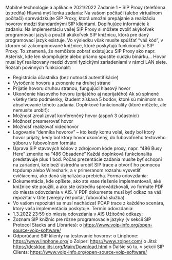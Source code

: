 Mobilné technológie a aplikácie 2021/2022
Zadanie 1 – SIP Proxy (telefónna ústredňa)
Hlavná myšlienka zadania:
Na vašom počítači (alebo virtuálnom počítači) sprevádzkujte SIP Proxy, ktorá
umožní prepájanie a realizáciu hovorov medzi štandardnými SIP klientami.
Doplňujúce informácie k zadaniu:
Na implementáciu vašej SIP Proxy si môžete zvoliť akýkoľvek programovací jazyk a použiť akúkoľvek SIP
knižnicu, ktorá pre daný programovací jazyk existuje. Vo výsledku však musíte spúšťať “váš kód”, v
ktorom sú zakomponované knižnice, ktoré poskytujú funkcionalitu SIP Proxy. To znamená, že nemôžete
zobrať existujúcu SIP Proxy ako napr. Asterisk, kde len skompilujete alebo priamo spustíte cudziu
binárku… Hovor musí byť realizovaný medzi dvomi fyzickými zariadeniami v rámci LAN siete.
Rozsah povinných funkcionalít:
- Registrácia účastníka (bez nutnosti autentifikácie)
- Vytočenie hovoru a zvonenie na druhej strane
- Prijatie hovoru druhou stranou, fungujúci hlasový hovor
- Ukončenie hlasového hovoru (prijatého aj neprijatého)
Ak sú splnené všetky tieto podmienky, študent získava 5 bodov, ktoré sú minimom na absolvovanie
tohoto zadania.
Doplnkové funkcionality (ktoré môžete, ale nemusíte urobiť):
- Možnosť zrealizovať konferenčný hovor (aspoň 3 účastníci)
- Možnosť presmerovať hovor
- Možnosť realizovať videohovor
- Logovanie “denníka hovorov” – kto kedy komu volal, kedy bol ktorý hovor prijatý, kedy bol ktorý
hovor ukončený, do ľubovoľného textového súboru v ľubovoľnom formáte
- Úprava SIP stavových kódov z zdrojovom kóde proxy, napr. “486 Busy Here” zmeníte na “486
Obsadené”
Každá doplnková funkcionalita predstavuje plus 1 bod.
Počas prezentácie zadania musíte byť schopní na zariadení, kde beží ústredňa urobiť SIP trace a otvoriť
ho pomocou tcpdump alebo Wireshark, a v primeranom rozsahu vysvetliť cvičiacemu, ako daná
signalizácia prebieha.
Forma odovzdania:
- Dokumentácia, kde opíšete, ako ste vase riešenie implementovali, aké knižnice ste použili, a ako
ste ústredňu sprevádzkovali, vo formáte PDF do miesta odovzdania v AIS. V PDF dokumente musí
byť odkaz na váš repozitár v Gite (verejný rezpoitár, ľubovoľná služba)
- Vo vašom repozitári sa musí nachádzať PCAP trace z každého scenára, ktorý vaša implementácia
poskytuje.
Termín odovzdania:
- 1.3.2022 23:59 do miesta odovzdania v AIS
Užitočné odkazy:
- Zoznam SIP knižníc pre rôzne programovacie jazyky (v sekcii SIP Protocol Stacks and Libraries):
o https://www.voip-info.org/open-source-voip-software/
- Odporúčané SIP klienty na testovanie hovorov:
o Linphone: https://www.linphone.org/
o Zoiper: https://www.zoiper.com/
o Jitsi: https://desktop.jitsi.org/Main/Download.html
o Ďalšie sú tu, v sekcii SIP Clients: https://www.voip-info.org/open-source-voip-software/
